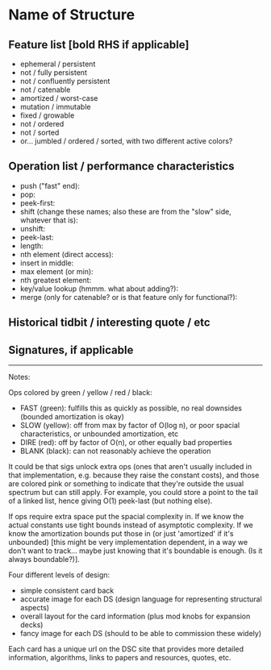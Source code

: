 Name of Structure
=================

## Feature list [bold RHS if applicable]
- ephemeral / persistent
- not / fully persistent
- not / confluently persistent
- not / catenable
- amortized / worst-case
- mutation / immutable
- fixed / growable
- not / ordered
- not / sorted
- or... jumbled / ordered / sorted, with two different active colors?


## Operation list / performance characteristics
- push ("fast" end): 
- pop: 
- peek-first: 
- shift (change these names; also these are from the "slow" side, whatever that is): 
- unshift: 
- peek-last: 
- length: 
- nth element (direct access): 
- insert in middle: 
- max element (or min): 
- nth greatest element: 
- key/value lookup (hmmm. what about adding?): 
- merge (only for catenable? or is that feature only for functional?): 


## Historical tidbit / interesting quote / etc

## Signatures, if applicable


-------------

Notes:

Ops colored by green / yellow / red / black:
- FAST (green): fulfills this as quickly as possible, no real downsides (bounded amortization is okay)
- SLOW (yellow): off from max by factor of O(log n), or poor spacial characteristics, or unbounded amortization, etc
- DIRE (red): off by factor of O(n), or other equally bad properties
- BLANK (black): can not reasonably achieve the operation

It could be that sigs unlock extra ops (ones that aren't usually included in that implementation, e.g. because they raise the constant costs), and those are colored pink or something to indicate that they're outside the usual spectrum but can still apply. For example, you could store a point to the tail of a linked list, hence giving O(1) peek-last (but nothing else).

If ops require extra space put the spacial complexity in. If we know the actual constants use tight bounds instead of asymptotic complexity. If we know the amortization bounds put those in (or just 'amortized' if it's unbounded) [this might be very implementation dependent, in a way we don't want to track... maybe just knowing that it's boundable is enough. (Is it always boundable?)]. 


Four different levels of design:
- simple consistent card back
- accurate image for each DS (design language for representing structural aspects)
- overall layout for the card information (plus mod knobs for expansion decks)
- fancy image for each DS (should to be able to commission these widely)

Each card has a unique url on the DSC site that provides more detailed information, algorithms, links to papers and resources, quotes, etc.